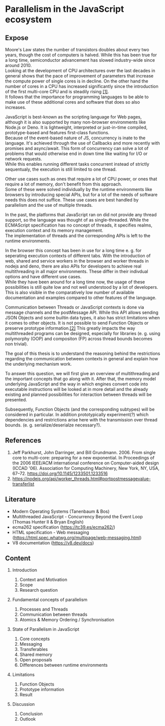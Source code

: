 # Parallelism in the JavaScript ecosystem

  
## Expose
Moore's Law states the number of transistors doubles about every two years, though the cost of computers is halved. While this has been true for a long time, semiconductor advancement has slowed industry-wide since around 2010.  
Looking at the development of CPU architectures over the last decades in general shows that the pace of improvement of parameters that increase the compute power of single cores is in decline.
On the other hand the number of cores in a CPU has increased significantly since the introduction of the first multi-core CPU and is steadily rising [[1]](#references).  
It follows that the importance for programming languages to be able to make use of these additional cores and software that does so also increases.  
  
JavaScript is best-known as the scripting language for Web pages, although it is also supported by many non-browser environments like Node.js or Deno.
It is lightweight, interpreted or just-in-time compiled, prototype-based and features first-class functions.  
Because of the event-based nature of JS, concurrency is inate to the language. 
It's achieved through the use of Callbacks and more recently with promises and async/await.
This form of concurrency can solve a lot of problems that would otherwise end in down time like waiting for I/O or network requests.  
While this enables running different tasks concurrent instead of strictly sequentualy, the execution is still limited to one thread.  
   
Other use cases such as ones that require a lot of CPU power, or ones that require a lot of memory, don't benefit from this approach.  
Some of these were solved individually by the runtime environments like browsers by introducing special APIs, but for a lot of the needs of software needs this does not suffice.
These use cases are best handled by parallelism and the use of multiple threads.  
  
In the past, the platforms that JavaScript ran on did not provide any thread support, so the language was thought of as single-threaded.
While the ECMAScript specification has no concept of threads, it specifies realms, execution context and its memory management.  
The implementation of threads and the corresponding APIs is left to the runtime environments.  
  
In the browser this concept has been in use for a long time e. g. for seperating execution contexts of different tabs.
With the introduction of web, shared and service workers in the browser and worker threads in nodejs and deno, there are also APIs for developers to achieve real multithreading in all major environments. These differ in their indivdual options and have different use cases.  
While they have been around for a long time now, the usage of these possibilities is still quite low and not well understood by a lot of developers.  
This is also visible in the comparatively low number of available documentation and examples compared to other features of the language.  
  
Communication between Threads or JavaScript contexts is done via message channels and the postMessage API. While this API allows sending JSON Objects and some builtin data types, it also has strict limitations when it comes to other objects. It is not possible to send Function Objects or preserve prototype information.[[2]](#references)
This greatly impacts the way multithreaded programs can be designed, especially for libraries (e. g. using polymorphy (OOP) and compositon (FP) across thread bounds becomes non trivial).
  
The goal of this thesis is to understand the reasoning behind the restrictions regarding the communication between contexts in general and explain how the underlying mechanism work.  
   
To answer this question, we will first give an overview of multithreading and the important concepts that go along with it. After that, the memory model underlying JavaScript and the way in which engines convert code into executable instructions will be looked at in more detail and the already existing and planned possibilities for interaction between threads will be presented.  
  
Subsequently, Function Objects (and the corresponding subtypes) will be considered in particular. In addition prototypically experiment(?) which dependencies and restrictions arise here with the transmission over thread bounds. (e. g. serialize/deserialze necessary?).
  
## References
1. Jeff Parkhurst, John Darringer, and Bill Grundmann. 2006. From single core to multi-core: preparing for a new exponential. In Proceedings of the 2006 IEEE/ACM international conference on Computer-aided design (ICCAD '06). Association for Computing Machinery, New York, NY, USA, 67–72. https://doi.org/10.1145/1233501.1233516
2. https://nodejs.org/api/worker_threads.html#portpostmessagevalue-transferlist


## Literature
- Modern Operating Systems (Tanenbaum & Bos)
- Multithreaded JavaScript - Concurrency Beyond the Event Loop (Thomas Hunter II & Bryan English)
- ecma262 specification (https://tc39.es/ecma262/)
- HTML specification - Web messaging (https://html.spec.whatwg.org/multipage/web-messaging.html)
- V8 documentation (https://v8.dev/docs)

## Content
1. Introduction
   1. Context and Motivation
   2. Scope
   3. Research question

2. Fundamental concepts of parallelism
   1. Processes and Threads
   2. Communication between threads 
   3. Atomics & Memory Ordering / Synchronisation

3. State of Parallelism in JavaScript
   1. Core concepts
   2. Messaging
   3. Transferables
   4. Shared memory
   5. Open proposals 
   6. Differences between runtime environments

4. Limitations
   1. Function Objects
   2. Prototype information
   3. Result

5. Discussion
   1. Conclusion
   2. Outlook
